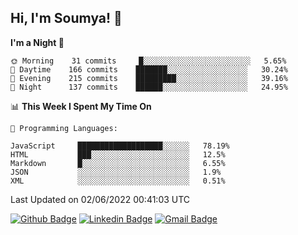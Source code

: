 ## Hi, I'm Soumya! 👋

<!--START_SECTION:waka-->
**I'm a Night 🦉** 

```text
🌞 Morning    31 commits     █░░░░░░░░░░░░░░░░░░░░░░░░   5.65% 
🌆 Daytime    166 commits    ███████░░░░░░░░░░░░░░░░░░   30.24% 
🌃 Evening    215 commits    █████████░░░░░░░░░░░░░░░░   39.16% 
🌙 Night      137 commits    ██████░░░░░░░░░░░░░░░░░░░   24.95%

```


📊 **This Week I Spent My Time On** 

```text
💬 Programming Languages: 

JavaScript     ███████████████████░░░░░░   78.19% 
HTML           ███░░░░░░░░░░░░░░░░░░░░░░   12.5% 
Markdown       █░░░░░░░░░░░░░░░░░░░░░░░░   6.55% 
JSON           ░░░░░░░░░░░░░░░░░░░░░░░░░   1.9% 
XML            ░░░░░░░░░░░░░░░░░░░░░░░░░   0.51%
```


 Last Updated on 02/06/2022 00:41:03 UTC
<!--END_SECTION:waka-->

[![Github Badge](https://img.shields.io/badge/-rubyruins-grey?style=for-the-badge&logo=github&logoColor=white&link=https://github.com/rubyruins/)](https://www.github.com/rubyruins/) 
[![Linkedin Badge](https://img.shields.io/badge/-Soumya%20Parekh-0072b1?style=for-the-badge&logo=Linkedin&logoColor=white&link=https://www.linkedin.com/in/Soumya-Parekh/)](https://www.linkedin.com/in/Soumya-Parekh/) 
[![Gmail Badge](https://img.shields.io/badge/-soumyaparekh.me@gmail.com-c14438?style=for-the-badge&logo=Gmail&logoColor=white&link=mailto:soumyaparekh.me@gmail.com)](mailto:soumyaparekh.me@gmail.com) 
